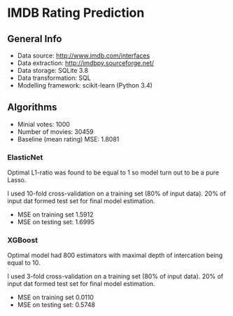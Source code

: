 # IMDB Rating Prediction

## General Info

* Data source: http://www.imdb.com/interfaces
* Data extraction: http://imdbpy.sourceforge.net/
* Data storage: SQLite 3.8
* Data transformation: SQL
* Modelling framework: scikit-learn (Python 3.4)

## Algorithms

* Minial votes: 1000
* Number of movies: 30459
* Baseline (mean rating) MSE: 1.8081

### ElasticNet

Optimal L1-ratio was found to be equal to 1 so model turn out to be a pure Lasso.

I used 10-fold cross-validation on a training set (80% of input data). 20% of input dat formed test set for final model estimation.

* MSE on training set 1.5912
* MSE on testing set: 1.6995

### XGBoost

Optimal model had 800 estimators with maximal depth of intercation being equal to 10.

I used 3-fold cross-validation on a training set (80% of input data). 20% of input dat formed test set for final model estimation.

* MSE on training set 0.0110
* MSE on testing set: 0.5748
